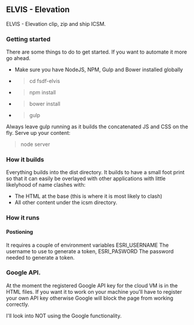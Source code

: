 ## ELVIS - Elevation

ELVIS - Elevation clip, zip and ship ICSM.

### Getting started
There are some things to do to get started. If you want to automate it more go ahead.
* Make sure you have NodeJS, NPM, Gulp and Bower installed globally
* > cd fsdf-elvis
* > npm install
* > bower install
* > gulp

Always leave gulp running as it builds the concatenated JS and CSS on the fly.
Serve up your content:
> node server

### How it builds
Everything builds into the dist directory. It builds to have a small foot print so that it can
easily be overlayed with other applications with little likelyhood of name clashes with:
* The HTML at the base (this is where it is most likely to clash)
* All other content under the icsm directory.

### How it runs
#### Postioning
It requires a couple of environment variables
ESRI_USERNAME The username to use to generate a token,
ESRI_PASWORD The password needed to generate a token.


### Google API.
At the moment the registered Google API key for the cloud VM is in the HTML files. If you want it to work on
your machine you'll have to register your own API key otherwise Google will block the page from working correctly.

I'll look into NOT using the Google functionality.